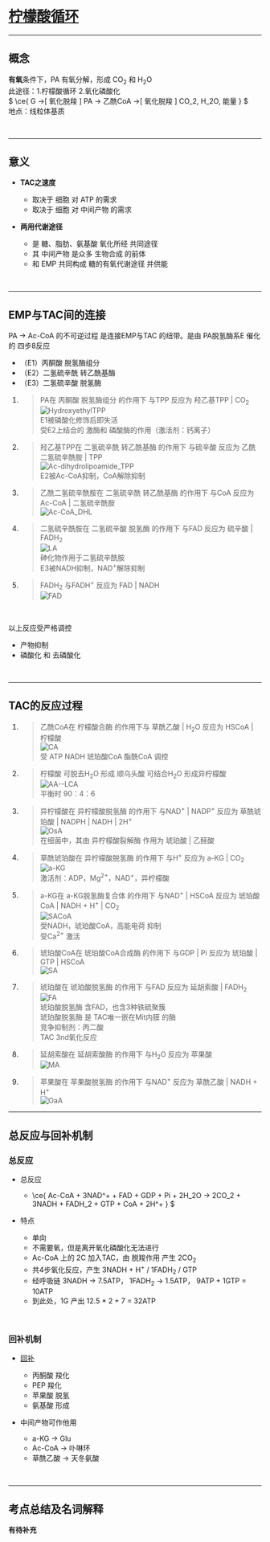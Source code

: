 # [柠檬酸循环](https://blog.slchy.com/note/%E7%94%9F%E7%89%A9%E5%8C%96%E5%AD%A6%E7%AC%94%E8%AE%B0-40-78.pdf#page=1)

***

## 概念

**有氧**条件下，PA 有氧分解，形成 CO<sub>2</sub> 和 H<sub>2</sub>O <br>
此途径：1.柠檬酸循环 2.氧化磷酸化<br>
$ \ce{ G ->[ 氧化脱羧 ] PA -> 乙酰CoA ->[ 氧化脱羧 ] CO_2, H_2O, 能量 } $ <br>
地点：线粒体基质<br>

<br>

***

## 意义

* **TAC之速度**<br>
  * 取决于 细胞 对 ATP 的需求
  * 取决于 细胞 对 中间产物 的需求

* **两用代谢途径**<br>
  * 是 糖、脂肪、氨基酸 氧化所经 共同途径
  * 其 中间产物 是众多 生物合成 的前体
  * 和 EMP 共同构成 糖的有氧代谢途径 并供能

<br>

***

## EMP与TAC间的连接

PA -> Ac-CoA 的不可逆过程 是连接EMP与TAC 的纽带。是由 PA脱氢酶系E 催化的 四步8反应<br>
* （E1）丙酮酸 脱氢酶组分
* （E2）二氢硫辛酰 转乙酰基酶
* （E3）二氢硫辛酸 脱氢酶

1. > PA在 丙酮酸 脱氢酶组分 的作用下 与TPP 反应为 羟乙基TPP | CO<sub>2</sub><br>![HydroxyethylTPP](https://cdn.jsdelivr.net/gh/sakurakouji-luna/pic@main/bio/BioChemistry/tac/HydroxyethylTPP.png)<br>E1被磷酸化修饰后即失活<br>受E2上结合的 激酶和 磷酸酶的作用（激活剂：钙离子）<br>
2. > 羟乙基TPP在 二氢硫辛酰 转乙酰基酶 的作用下 与硫辛酸 反应为 乙酰二氢硫辛酰胺 | TPP<br>![Ac-dihydrolipoamide_TPP](https://cdn.jsdelivr.net/gh/sakurakouji-luna/pic@main/bio/BioChemistry/tac/Ac-dihydrolipoamide_TPP.png)<br>E2被Ac-CoA抑制，CoA解除抑制<br>
3. > 乙酰二氢硫辛酰胺在 二氢硫辛酰 转乙酰基酶 的作用下 与CoA 反应为 Ac-CoA | 二氢硫辛酰胺<br>![Ac-CoA_DHL](https://cdn.jsdelivr.net/gh/sakurakouji-luna/pic@main/bio/BioChemistry/tac/Ac-CoA_DHL.png)<br>
4. > 二氢硫辛酰胺在 二氢硫辛酸 脱氢酶 的作用下 与FAD 反应为 硫辛酸 | FADH<sub>2</sub><br>![LA](https://cdn.jsdelivr.net/gh/sakurakouji-luna/pic@main/bio/BioChemistry/tac/LA.png)<br>砷化物作用于二氢硫辛酰胺<br>E3被NADH抑制，NAD<sup>+</sup>解除抑制<br>
5. > FADH<sub>2</sub> 与FADH<sup>+</sup> 反应为 FAD | NADH<br>![FAD](https://cdn.jsdelivr.net/gh/sakurakouji-luna/pic@main/bio/BioChemistry/tac/FAD.png)<br>

<br>

以上反应受严格调控<br>
* 产物抑制
* 磷酸化 和 去磷酸化

<br>

***

## TAC的反应过程

1. > 乙酰CoA在 柠檬酸合酶 的作用下与 草酰乙酸 | H<sub>2</sub>O 反应为 HSCoA | 柠檬酸<br>![CA](https://cdn.jsdelivr.net/gh/sakurakouji-luna/pic@main/bio/BioChemistry/tac/CA.png)<br>受 ATP NADH 琥珀酸CoA 酯酰CoA 调控<br>
2. > 柠檬酸 可脱去H<sub>2</sub>O 形成 顺乌头酸 可结合H<sub>2</sub>O 形成异柠檬酸<br>![AA--LCA](https://cdn.jsdelivr.net/gh/sakurakouji-luna/pic@main/bio/BioChemistry/tac/AA--LCA.png)<br>平衡时 90：4：6<br>
3. > 异柠檬酸在 异柠檬酸脱氢酶 的作用下 与NAD<sup>+</sup> | NADP<sup>+</sup> 反应为 草酰琥珀酸 | NADPH | NADH | 2H<sup>+</sup><br>![OsA](https://cdn.jsdelivr.net/gh/sakurakouji-luna/pic@main/bio/BioChemistry/tac/OsA.png)<br>在细菌中，其由 异柠檬酸裂解酶 作用为 琥珀酸 | 乙醛酸<br>
4. > 草酰琥珀酸在 异柠檬酸脱氢酶 的作用下 与H<sup>+</sup> 反应为 a-KG | CO<sub>2</sub><br>![a-KG](https://cdn.jsdelivr.net/gh/sakurakouji-luna/pic@main/bio/BioChemistry/tac/a-KG.png)<br>激活剂：ADP，Mg<sup>2+</sup>，NAD<sup>+</sup>，异柠檬酸<br>
5. > a-KG在 a-KG脱氢酶复合体 的作用下 与NAD<sup>+</sup> | HSCoA 反应为 琥珀酸CoA | NADH + H<sup>+</sup> | CO<sub>2</sub> <br>![SACoA](https://cdn.jsdelivr.net/gh/sakurakouji-luna/pic@main/bio/BioChemistry/tac/SACoA.png)<br>受NADH，琥珀酸CoA，高能电荷 抑制<br>受Ca<sup>2+</sup> 激活<br>
6. > 琥珀酸CoA在 琥珀酸CoA合成酶 的作用下 与GDP | Pi 反应为 琥珀酸 | GTP | HSCoA<br>![SA](https://cdn.jsdelivr.net/gh/sakurakouji-luna/pic@main/bio/BioChemistry/tac/SA.png)<br>
7. > 琥珀酸在 琥珀酸脱氢酶 的作用下 与FAD 反应为 延胡索酸 | FADH<sub>2</sub><br>![FA](https://cdn.jsdelivr.net/gh/sakurakouji-luna/pic@main/bio/BioChemistry/tac/FA.png)<br>琥珀酸脱氢酶 含FAD，也含3种铁硫聚簇<br>琥珀酸脱氢酶 是 TAC唯一嵌在Mit内膜 的酶<br>竞争抑制剂：丙二酸<br>TAC 3nd氧化反应<br>
8. > 延胡索酸在 延胡索酸酶 的作用下 与H<sub>2</sub>O 反应为 苹果酸<br>![MA](https://cdn.jsdelivr.net/gh/sakurakouji-luna/pic@main/bio/BioChemistry/tac/MA.png)<br>
9. > 苹果酸在 苹果酸脱氢酶 的作用下 与NAD<sup>+</sup> 反应为 草酰乙酸 | NADH + H<sup>+</sup><br>![OaA](https://cdn.jsdelivr.net/gh/sakurakouji-luna/pic@main/bio/BioChemistry/tac/OaA.png)<br>


*** 

## 总反应与回补机制

### 总反应

* 总反应
  * \ce{ Ac-CoA + 3NAD^+ + FAD + GDP + Pi + 2H_2O -> 2CO_2 + 3NADH + FADH_2 + GTP + CoA + 2H^+ } $ <br>

* 特点
  * 单向
  * 不需要氧，但是离开氧化磷酸化无法进行
  * Ac-CoA 上的 2C 加入TAC，由 脱羧作用 产生 2CO<sub>2</sub> 
  * 共4步氧化反应，产生 3NADH + H<sup>+</sup> / 1FADH<sub>2</sub> / GTP
  * 经呼吸链 3NADH -> 7.5ATP， 1FADH<sub>2</sub> -> 1.5ATP， 9ATP + 1GTP = 10ATP
  * 到此处，1G 产出 12.5 * 2 + 7 = 32ATP

<br>

### 回补机制

* [回补](https://blog.slchy.com/note/%E7%94%9F%E7%89%A9%E5%8C%96%E5%AD%A6%E7%AC%94%E8%AE%B0-1-39.pdf#page=44)

  * 丙酮酸 羧化
  * PEP 羧化
  * 苹果酸 脱氢
  * 氨基酸 形成

* 中间产物可作他用
  * a-KG -> Glu
  * Ac-CoA -> 卟啉环
  * 草酰乙酸 -> 天冬氨酸

<br>

***

## 考点总结及名词解释

**有待补充**